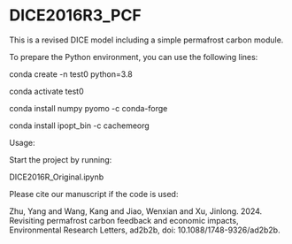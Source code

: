 # DICE2016R3_PCF

This is a revised DICE model including a simple permafrost carbon module. 

To prepare the Python environment, you can use the following lines:

  conda create -n test0 python=3.8
  
  conda activate test0
  
  conda install numpy pyomo -c conda-forge
  
  conda install ipopt_bin -c cachemeorg


Usage:

Start the project by running: 

  DICE2016R_Original.ipynb


Please cite our manuscript if the code is used:

Zhu, Yang and Wang, Kang and Jiao, Wenxian and Xu, Jinlong. 2024. Revisiting permafrost carbon feedback and economic impacts, Environmental Research Letters, ad2b2b, doi: 10.1088/1748-9326/ad2b2b.

